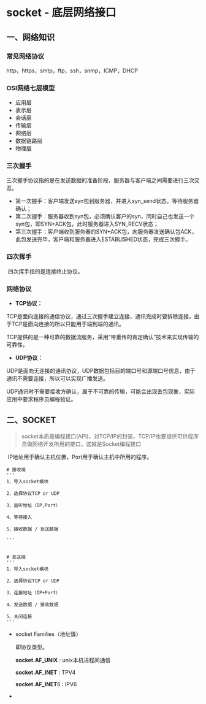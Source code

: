 # socket - 底层网络接口 

##  一、网络知识

### 常见网络协议

http，https，smtp，ftp，ssh，snmp，ICMP，DHCP

### OSI网络七层模型

- 应用层
- 表示层
- 会话层
- 传输层
- 网络层
- 数据链路层
- 物理层

### 三次握手

​	三次握手协议指的是在发送数据的准备阶段，服务器与客户端之间需要进行三次交互。

* 第一次握手：客户端发送syn包到服务器，并进入syn_send状态，等待服务器确认；
* 第二次握手：服务器收到syn包，必须确认客户的syn，同时自己也发送一个syn包，即SYN+ACK包，此时服务器进入SYN_RECV状态；
* 第三次握手：客户端收到服务器的SYN+ACK包，向服务器发送确认包ACK，此包发送完毕，客户端和服务器进入ESTABLISHED状态，完成三次握手。

### 四次挥手

​	四次挥手指的是连接终止协议。

### 网络协议

* **TCP协议：**

​	TCP是面向连接的通信协议，通过三次握手建立连接，通讯完成时要拆除连接，由于TCP是面向连接的所以只能用于端到端的通讯。

​	TCP提供的是一种可靠的数据流服务，采用“带重传的肯定确认”技术来实现传输的可靠性。

* **UDP协议：**

​	UDP是面向无连接的通讯协议，UDP数据包括目的端口号和源端口号信息，由于通讯不需要连接，所以可以实现广播发送。

​	UDP通讯时不需要接收方确认，属于不可靠的传输，可能会出现丢包现象，实际应用中要求程序员编程验证。



## 二、SOCKET

> ​	socket本质是编程接口(API)，对TCP/IP的封装，TCP/IP也要提供可供程序员做网络开发所用的接口，这就是Socket编程接口

​	IP地址用于确认主机位置，Port用于确认主机中所用的程序。

```
# 接收端
'''
1、导入socket模块

2、选择协议TCP or UDP

3、监听地址（IP,Port）

4、等待接入

5、接收数据 / 发送数据

'''


# 发送端
'''
1、导入socket模块

2、选择协议TCP or UDP

3、连接地址（IP+Port）

4、发送数据 / 接收数据

5、关闭连接
'''
```



* socket Families（地址簇）

  即协议类型。

  **socket.AF_UNIX** : unix本机进程间通信

  **socket.AF_INET** : TPV4

  **socket.AF_INET**6 : IPV6

* ​

